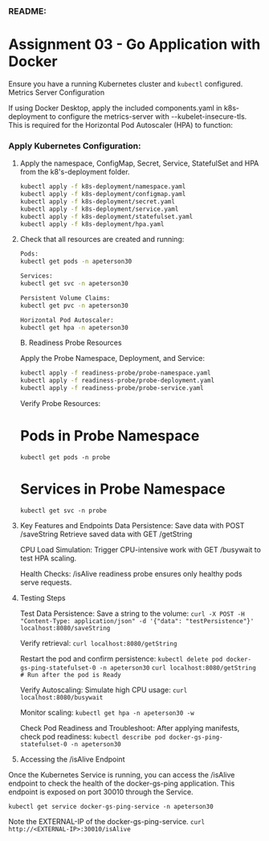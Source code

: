 ### README:

# Assignment 03 - Go Application with Docker

Ensure you have a running Kubernetes cluster and `kubectl` configured.
Metrics Server Configuration

If using Docker Desktop, apply the included components.yaml in k8s-deployment to configure the metrics-server with --kubelet-insecure-tls. This is required for the Horizontal Pod Autoscaler (HPA) to function:

### Apply Kubernetes Configuration:

1. Apply the namespace, ConfigMap, Secret, Service, StatefulSet and HPA from the k8's-deployment folder.
    ```bash
    kubectl apply -f k8s-deployment/namespace.yaml
    kubectl apply -f k8s-deployment/configmap.yaml
    kubectl apply -f k8s-deployment/secret.yaml
    kubectl apply -f k8s-deployment/service.yaml
    kubectl apply -f k8s-deployment/statefulset.yaml
    kubectl apply -f k8s-deployment/hpa.yaml
    ```

2. Check that all resources are created and running:
    ```bash
    Pods:
    kubectl get pods -n apeterson30

    Services:
    kubectl get svc -n apeterson30

    Persistent Volume Claims:
    kubectl get pvc -n apeterson30

    Horizontal Pod Autoscaler:
    kubectl get hpa -n apeterson30
    ```
    B. Readiness Probe Resources

    Apply the Probe Namespace, Deployment, and Service:
    ```bash
    kubectl apply -f readiness-probe/probe-namespace.yaml
    kubectl apply -f readiness-probe/probe-deployment.yaml
    kubectl apply -f readiness-probe/probe-service.yaml
    ```
    Verify Probe Resources:
    # Pods in Probe Namespace
    ```kubectl get pods -n probe```

    # Services in Probe Namespace
    ```kubectl get svc -n probe```

3. Key Features and Endpoints
    Data Persistence:
        Save data with POST /saveString
        Retrieve saved data with GET /getString

    CPU Load Simulation:
        Trigger CPU-intensive work with GET /busywait to test HPA scaling.

    Health Checks:
        /isAlive readiness probe ensures only healthy pods serve requests.

4. Testing Steps

    Test Data Persistence:
        Save a string to the volume:
        ```curl -X POST -H "Content-Type: application/json" -d '{"data": "testPersistence"}' localhost:8080/saveString```

    Verify retrieval:
        ```curl localhost:8080/getString```

    Restart the pod and confirm persistence:
    ```kubectl delete pod docker-gs-ping-statefulset-0 -n apeterson30```
    ```curl localhost:8080/getString  # Run after the pod is Ready```

    Verify Autoscaling:
    Simulate high CPU usage:
    ```curl localhost:8080/busywait```

    Monitor scaling:
    ```kubectl get hpa -n apeterson30 -w```

    Check Pod Readiness and Troubleshoot:
    After applying manifests, check pod readiness:
    ```kubectl describe pod docker-gs-ping-statefulset-0 -n apeterson30```

5. Accessing the /isAlive Endpoint

Once the Kubernetes Service is running, you can access the /isAlive endpoint to check the health of the docker-gs-ping application. This endpoint is exposed on port 30010 through the Service.
```
kubectl get service docker-gs-ping-service -n apeterson30
```
Note the EXTERNAL-IP of the docker-gs-ping-service.
```curl http://<EXTERNAL-IP>:30010/isAlive```
